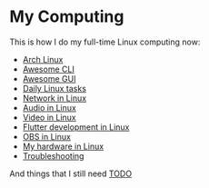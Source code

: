 # My Computing
 
This is how I do my full-time Linux computing now:

- [Arch Linux](doc/arch.md)
- [Awesome CLI](doc/cli.md)
- [Awesome GUI](doc/gui.md)
- [Daily Linux tasks](doc/daily.md)
- [Network in Linux](doc/network.md)
- [Audio in Linux](doc/audio.md)
- [Video in Linux](doc/video.md)
- [Flutter development in Linux](doc/flutter.md)
- [OBS in Linux](doc/obs.md)
- [My hardware in Linux](doc/hardware.md)
- [Troubleshooting](doc/troubleshooting.md)

And things that I still need [TODO](doc/TODO.md)
